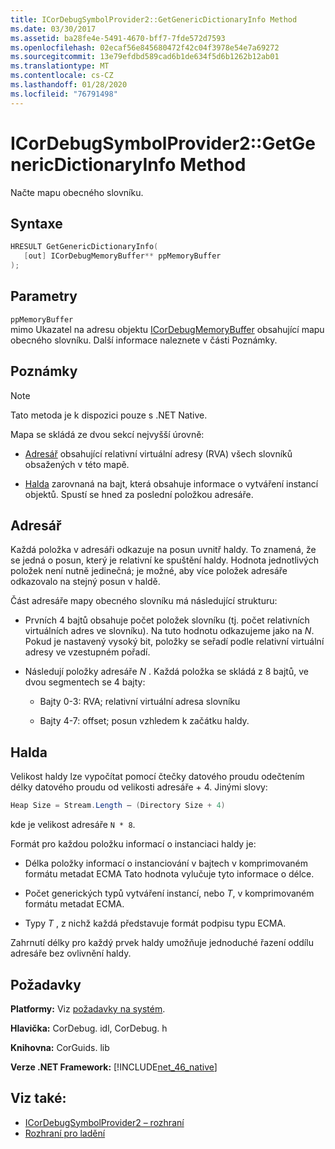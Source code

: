 ```yaml
---
title: ICorDebugSymbolProvider2::GetGenericDictionaryInfo Method
ms.date: 03/30/2017
ms.assetid: ba28fe4e-5491-4670-bff7-7fde572d7593
ms.openlocfilehash: 02ecaf56e845680472f42c04f3978e54e7a69272
ms.sourcegitcommit: 13e79efdbd589cad6b1de634f5d6b1262b12ab01
ms.translationtype: MT
ms.contentlocale: cs-CZ
ms.lasthandoff: 01/28/2020
ms.locfileid: "76791498"
---
```

# <a name="icordebugsymbolprovider2getgenericdictionaryinfo-method"></a>ICorDebugSymbolProvider2::GetGenericDictionaryInfo Method

Načte mapu obecného slovníku.

## <a name="syntax"></a>Syntaxe

```cpp
HRESULT GetGenericDictionaryInfo(
   [out] ICorDebugMemoryBuffer** ppMemoryBuffer
);
```

## <a name="parameters"></a>Parametry

`ppMemoryBuffer`\
mimo Ukazatel na adresu objektu [ICorDebugMemoryBuffer](icordebugmemorybuffer-interface.md) obsahující mapu obecného slovníku. Další informace naleznete v části Poznámky.

## <a name="remarks"></a>Poznámky

> [!NOTE]
> Tato metoda je k dispozici pouze s .NET Native.

Mapa se skládá ze dvou sekcí nejvyšší úrovně:

- [Adresář](#Directory) obsahující relativní virtuální adresy (RVA) všech slovníků obsažených v této mapě.

- [Halda](#Heap) zarovnaná na bajt, která obsahuje informace o vytváření instancí objektů. Spustí se hned za poslední položkou adresáře.

<a name="Directory"></a>

## <a name="the-directory"></a>Adresář

Každá položka v adresáři odkazuje na posun uvnitř haldy. To znamená, že se jedná o posun, který je relativní ke spuštění haldy. Hodnota jednotlivých položek není nutně jedinečná; je možné, aby více položek adresáře odkazovalo na stejný posun v haldě.

Část adresáře mapy obecného slovníku má následující strukturu:

- Prvních 4 bajtů obsahuje počet položek slovníku (tj. počet relativních virtuálních adres ve slovníku). Na tuto hodnotu odkazujeme jako na *N*. Pokud je nastavený vysoký bit, položky se seřadí podle relativní virtuální adresy ve vzestupném pořadí.

- Následují položky adresáře *N* . Každá položka se skládá z 8 bajtů, ve dvou segmentech se 4 bajty:

  - Bajty 0-3: RVA; relativní virtuální adresa slovníku

  - Bajty 4-7: offset; posun vzhledem k začátku haldy.

<a name="Heap"></a>

## <a name="the-heap"></a>Halda

Velikost haldy lze vypočítat pomocí čtečky datového proudu odečtením délky datového proudu od velikosti adresáře + 4. Jinými slovy:

```csharp
Heap Size = Stream.Length – (Directory Size + 4)
```

kde je velikost adresáře `N * 8`.

Formát pro každou položku informací o instanciaci haldy je:

- Délka položky informací o instanciování v bajtech v komprimovaném formátu metadat ECMA Tato hodnota vylučuje tyto informace o délce.

- Počet generických typů vytváření instancí, nebo *T*, v komprimovaném formátu metadat ECMA.

- Typy *T* , z nichž každá představuje formát podpisu typu ECMA.

Zahrnutí délky pro každý prvek haldy umožňuje jednoduché řazení oddílu adresáře bez ovlivnění haldy.

## <a name="requirements"></a>Požadavky

**Platformy:** Viz [požadavky na systém](../../../../docs/framework/get-started/system-requirements.md).

**Hlavička:** CorDebug. idl, CorDebug. h

**Knihovna:** CorGuids. lib

**Verze .NET Framework:** [!INCLUDE[net_46_native](../../../../includes/net-46-native-md.md)]

## <a name="see-also"></a>Viz také:

- [ICorDebugSymbolProvider2 – rozhraní](icordebugsymbolprovider2-interface.md)
- [Rozhraní pro ladění](debugging-interfaces.md)
